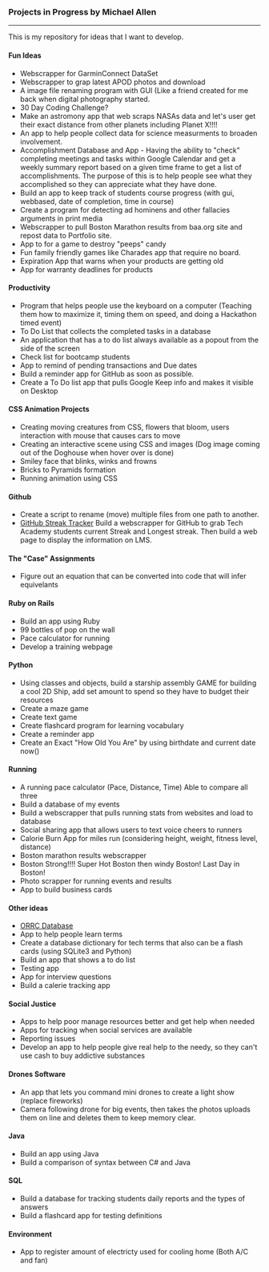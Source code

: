 ### Projects in Progress by Michael Allen
***

This is my repository for ideas that I want to develop.

#### Fun Ideas
* Webscrapper for GarminConnect DataSet
* Webscrapper to grap latest APOD photos and download
* A image file renaming program with GUI (Like a friend created for me back when digital photography started.
* 30 Day Coding Challenge?
* Make an astromony app that web scraps NASAs data and let's user get their exact distance from other planets including Planet X!!!!
* An app to help people collect data for science measurments to broaden involvement.
* Accomplishment Database and App - Having the ability to "check" completing meetings and tasks within Google Calendar and get a weekly summary report based on a given time frame to get a list of accomplishments. The purpose of this is to help people see what they accomplished so they can appreciate what they have done. 
* Build an app to keep track of students course progress (with gui, webbased, date of completion, time in course)
* Create a program for detecting ad hominens and other fallacies arguments in print media
* Webscrapper to pull Boston Marathon results from baa.org site and repost data to Portfolio site.
* App to for a game to destroy "peeps" candy 
* Fun family friendly games like Charades app that require no board.
* Expiration App that warns when your products are getting old
* App for warranty deadlines for products

#### Productivity
* Program that helps people use the keyboard on a computer (Teaching them how to maximize it, timing them on speed, and doing a Hackathon timed event)
* To Do List that collects the completed tasks in a database
* An application that has a to do list always available as a popout from the side of the screen
* Check list for bootcamp students
* App to remind of pending transactions and Due dates
* Build a reminder app for GitHub as soon as possible. 
* Create a To Do list app that pulls Google Keep info and makes it visible on Desktop

#### CSS Animation Projects
* Creating moving creatures from CSS, flowers that bloom, users interaction with mouse that causes cars to move
* Creating an interactive scene using CSS and images (Dog image coming out of the Doghouse when hover over is done)
* Smiley face that blinks, winks and frowns
* Bricks to Pyramids formation
* Running animation using CSS

#### Github
* Create a script to rename (move) multiple files from one path to another.
* [GitHub Streak Tracker](https://github.com/mrmichaelgallen/Projects-in-Progress/tree/master/GitHub-Streak-Tracker) Build a webscrapper for GitHub to grab Tech Academy students current Streak and Longest streak. Then build a web page to display the information on LMS.

#### The "Case" Assignments
* Figure out an equation that can be converted into code that will infer equivelants

#### Ruby on Rails
* Build an app using Ruby
* 99 bottles of pop on the wall
* Pace calculator for running
* Develop a training webpage

#### Python
* Using classes and objects, build a starship assembly GAME for building a cool 2D Ship, add set amount to spend so they have to budget their resources
* Create a maze game
* Create text game
* Create flashcard program for learning vocabulary
* Create a reminder app
* Create an Exact "How Old You Are" by using birthdate and current date now()

#### Running
* A running pace calculator (Pace, Distance, Time) Able to compare all three
* Build a database of my events
* Build a webscrapper that pulls running stats from websites and load to database
* Social sharing app that allows users to text voice cheers to runners
* Calorie Burn App for miles run (considering height, weight, fitness level, distance)
* Boston marathon results webscrapper
* Boston Strong!!!! Super Hot Boston then windy Boston! Last Day in Boston!
* Photo scrapper for running events and results
* App to build business cards

#### Other ideas
* [ORRC Database](https://github.com/mrmichaelgallen/Projects-in-Progress/tree/master/ORRC_Database)
* App to help people learn terms
* Create a database dictionary for tech terms that also can be a flash cards (using SQLite3 and Python)
* Build an app that shows a to do list
* Testing app
* App for interview questions
* Build a calerie tracking app

#### Social Justice
* Apps to help poor manage resources better and get help when needed
* Apps for tracking when social services are available
* Reporting issues
* Develop an app to help people give real help to the needy, so they can't use cash to buy addictive substances

#### Drones Software
* An app that lets you command mini drones to create a light show (replace fireworks)
* Camera following drone for big events, then takes the photos uploads them on line and deletes them to keep memory clear.

#### Java
* Build an app using Java
* Build a comparison of syntax between C# and Java

#### SQL
* Build a database for tracking students daily reports and the types of answers
* Build a flashcard app for testing definitions

#### Environment
* App to register amount of electricty used for cooling home (Both A/C and fan)
